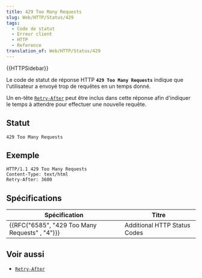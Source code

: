```yaml
---
title: 429 Too Many Requests
slug: Web/HTTP/Status/429
tags:
  - Code de statut
  - Erreur client
  - HTTP
  - Reference
translation_of: Web/HTTP/Status/429
---
```

{{HTTPSidebar}}

Le code de statut de réponse HTTP **`429 Too Many Requests`** indique que l'utilisateur a envoyé trop de requêtes en un temps donné.

Un en-tête [`Retry-After`](/fr/docs/Web/HTTP/Headers/Retry-After) peut être inclus dans cette réponse afin d'indiquer le temps à attendre pour effectuer une nouvelle requête.

## Statut

    429 Too Many Requests

## Exemple

    HTTP/1.1 429 Too Many Requests
    Content-Type: text/html
    Retry-After: 3600

## Spécifications

| Spécification                                                | Titre                        |
| ------------------------------------------------------------ | ---------------------------- |
| {{RFC("6585", "429 Too Many Requests" , "4")}} | Additional HTTP Status Codes |

## Voir aussi

- [`Retry-After`](/fr/docs/Web/HTTP/Headers/Retry-After)
